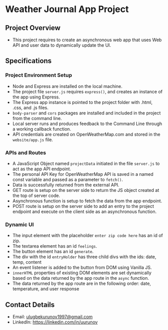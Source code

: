 # Weather Journal App Project

## Project Overview
- This project requires to create an asynchronous web app that uses Web API and user data to dynamically update the UI.

## Specifications

### Project Environment Setup
- Node and Express are installed on the local machine. 
- The project file `server.js` requires `express()`, and creates an instance of the app using Express.
- The Express app instance is pointed to the project folder with .html, .css, and .js files.
- `body-parser` and `cors` packages are installed and included in the project from the command line.
- Local server runs and produces feedback to the Command Line through a working callback function.
- API credentials are created on OpenWeatherMap.com and stored in the `website/app.js` file.

### APIs and Routes
- A JavaScript Object named `projectData` initiated in the file `server.js` to act as the app API endpoint.
- The personal API Key for OpenWeatherMap API is saved in a named const variable and passed as a parameter to `fetch()`.
- Data is successfully returned from the external API.
- GET route is setup on the server side to return the JS object created at the top of server code.
- Asynchronous function is setup to fetch the data from the app endpoint.
- POST route is setup on the server side to add an entry to the project endpoint and execute on the client side as an asynchronous function.

### Dynamic UI
- The input element with the placeholder `enter zip code here` has an id of zip.
- The textarea element has an id `feelings`.
- The button element has an id `generate`.
- The div with the id `entryHolder` has three child divs with the ids: date, temp, content
- An event listener is added to the button from DOM using Vanilla JS.
- `innerHTML` properties of existing DOM elements are set dynamically based on the data returned by the app route in the `async` function.
- The data returned by the app route are in the following order: date, temperature, and user response

## Contact Details
- Email: ulugbekurunov1997@gmail.com
- LinkedIn: https://linkedin.com/in/uurunov
